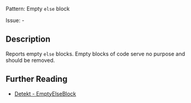 Pattern: Empty `else` block

Issue: -

## Description

Reports empty `else` blocks. Empty blocks of code serve no purpose and should be removed.

## Further Reading

* [Detekt - EmptyElseBlock](https://detekt.github.io/detekt/empty-blocks.html#emptyelseblock)